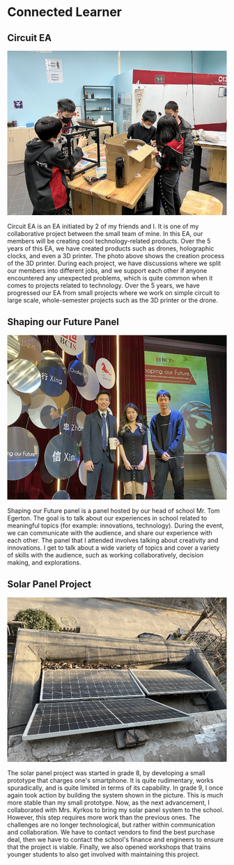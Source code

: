 # Connected Learner

## Circuit EA

![Circuit EA Picture](../images/circuitea.png)

Circuit EA is an EA initiated by 2 of my friends and I. It is one of my collaborative project between the small team of mine. In this EA, our members will be creating cool technology-related products. Over the 5 years of this EA, we have created products such as drones, holographic clocks, and even a 3D printer. The photo above shows the creation process of the 3D printer. During each project, we have discussions where we split our members into different jobs, and we support each other if anyone encountered any unexpected problems, which is quite common when it comes to projects related to technology. Over the 5 years, we have progressed our EA from small projects where we work on simple circuit to large scale, whole-semester projects such as the 3D printer or the drone.

## Shaping our Future Panel

![Shaping Our Future Panel](../images/spfpanel.png)

Shaping our Future panel is a panel hosted by our head of school Mr. Tom Egerton. The goal is to talk about our experiences in school related to meaningful topics (for example: innovations, technology). During the event, we can communicate with the audience, and share our experience with each other. The panel that I attended involves talking about creativity and innovations. I get to talk about a wide variety of topics and cover a variety of skills with the audience, such as working collaboratively, decision making, and explorations.

## Solar Panel Project

![Solar Panel at Home](../images/solarpanel.png)

The solar panel project was started in grade 8, by developing a small prototype that charges one's smartphone. It is quite rudimentary, works spuradically, and is quite limited in terms of its capability. In grade 9, I once again took action by building the system shown in the picture. This is much more stable than my small prototype. Now, as the next advancement, I collaborated with Mrs. Kyrkos to bring my solar panel system to the school. However, this step requires more work than the previous ones. The challenges are no longer technological, but rather within communication and collaboration. We have to contact vendors to find the best purchase deal, then we have to contact the school's finance and engineers to ensure that the project is viable. Finally, we also opened workshops that trains younger students to also get involved with maintaining this project.
